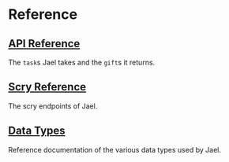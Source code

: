 # Reference

## [API Reference](tasks)

The `task`s Jael takes and the `gift`s it returns.

## [Scry Reference](scry)

The scry endpoints of Jael.

## [Data Types](data-types)

Reference documentation of the various data types used by Jael.
